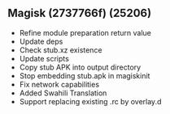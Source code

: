## Magisk (2737766f) (25206)

- Refine module preparation return value
- Update deps
- Check stub.xz existence
- Update scripts
- Copy stub APK into output directory
- Stop embedding stub.apk in magiskinit
- Fix network capabilities
- Added Swahili Translation
- Support replacing existing .rc by overlay.d
